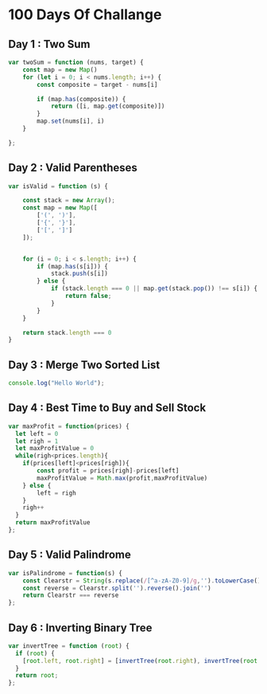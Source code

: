 # 100 Days Of Challange

## Day 1 : Two Sum

```js
var twoSum = function (nums, target) {
    const map = new Map()
    for (let i = 0; i < nums.length; i++) {
        const composite = target - nums[i]

        if (map.has(composite)) {
            return ([i, map.get(composite)])
        }
        map.set(nums[i], i)
    }

};
```

## Day 2 : Valid Parentheses

```js
var isValid = function (s) {

    const stack = new Array();
    const map = new Map([
        ['(', ')'],
        ['{', '}'],
        ['[', ']']
    ]);


    for (i = 0; i < s.length; i++) {
        if (map.has(s[i])) {
            stack.push(s[i])
        } else {
            if (stack.length === 0 || map.get(stack.pop()) !== s[i]) {
                return false;
            }
        }
    }

    return stack.length === 0
}
```

## Day 3 : Merge Two Sorted List

```js
console.log("Hello World");
```

## Day 4 : Best Time to Buy and Sell Stock

```js
var maxProfit = function(prices) {
  let left = 0
  let righ = 1
  let maxProfitValue = 0
  while(righ<prices.length){
    if(prices[left]<prices[righ]){
        const profit = prices[righ]-prices[left]
        maxProfitValue = Math.max(profit,maxProfitValue)
    } else {
        left = righ
    }
    righ++
  }
  return maxProfitValue
};
```

## Day 5 : Valid Palindrome

```js
var isPalindrome = function(s) {
    const Clearstr = String(s.replace(/[^a-zA-Z0-9]/g,'').toLowerCase())
    const reverse = Clearstr.split('').reverse().join('')
    return Clearstr === reverse
};
```

## Day 6 : Inverting Binary Tree

```js
var invertTree = function (root) {
  if (root) {
    [root.left, root.right] = [invertTree(root.right), invertTree(root.left)];
  }
  return root;
};
```
